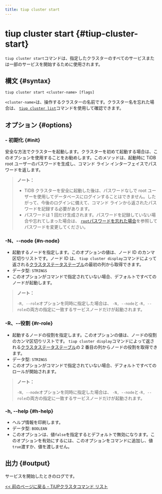 ```yaml
---
title: tiup cluster start
---
```


# tiup cluster start {#tiup-cluster-start}

`tiup cluster start`コマンドは、指定したクラスターのすべてのサービスまたは一部のサービスを開始するために使用されます。

## 構文 {#syntax}

```shell
tiup cluster start <cluster-name> [flags]
```

`<cluster-name>`は、操作するクラスターの名前です。クラスター名を忘れた場合は、 [`tiup cluster list`](/tiup/tiup-component-cluster-list.md)コマンドを使用して確認できます。

## オプション {#options}

### - 初期化 {#init}

安全な方法でクラスターを起動します。クラスターを初めて起動する場合は、このオプションを使用することをお勧めします。このメソッドは、起動時に TiDB root ユーザーのパスワードを生成し、コマンド ライン インターフェイスでパスワードを返します。

> **ノート：**
>
> -   TiDB クラスターを安全に起動した後は、パスワードなしで root ユーザーを使用してデータベースにログインすることはできません。したがって、今後のログインに備えて、コマンド ラインから返されたパスワードを記録する必要があります。
> -   パスワードは 1 回だけ生成されます。パスワードを記録していない場合や忘れてしまった場合は、 [`root`パスワードを忘れた場合](/user-account-management.md#forget-the-root-password)を参照してパスワードを変更してください。

### -N、--node {#n-node}

-   起動するノードを指定します。このオプションの値は、ノード ID のカンマ区切りリストです。ノード ID は、 `tiup cluster display`コマンドによって返される[クラスタステータステーブル](/tiup/tiup-component-cluster-display.md)の最初の列から取得できます。
-   データ型: `STRINGS`
-   このオプションがコマンドで指定されていない場合、デフォルトですべてのノードが起動します。

> **ノート：**
>
> `-R, --role`オプションを同時に指定した場合は、 `-N, --node`と`-R, --role`の両方の指定に一致するサービスノードだけが起動されます。

### -R、--役割 {#r-role}

-   起動するノードの役割を指定します。このオプションの値は、ノードの役割のカンマ区切りリストです。 `tiup cluster display`コマンドによって返される[クラスタステータステーブル](/tiup/tiup-component-cluster-display.md)の 2 番目の列からノードの役割を取得できます。
-   データ型: `STRINGS`
-   このオプションがコマンドで指定されていない場合、デフォルトですべてのロールが開始されます。

> **ノート：**
>
> `-N, --node`オプションを同時に指定した場合は、 `-N, --node`と`-R, --role`の両方の指定に一致するサービスノードだけが起動されます。

### -h, --help {#h-help}

-   ヘルプ情報を印刷します。
-   データ型: `BOOLEAN`
-   このオプションは、値`false`を指定するとデフォルトで無効になります。このオプションを有効にするには、このオプションをコマンドに追加し、値`true`渡すか、値を渡しません。

## 出力 {#output}

サービスを開始したときのログです。

[&lt;&lt; 前のページに戻る - TiUPクラスタコマンド リスト](/tiup/tiup-component-cluster.md#command-list)
